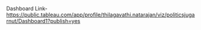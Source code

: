 Dashboard Link-https://public.tableau.com/app/profile/thilagavathi.natarajan/viz/politicsjugarnut/Dashboard1?publish=yes
